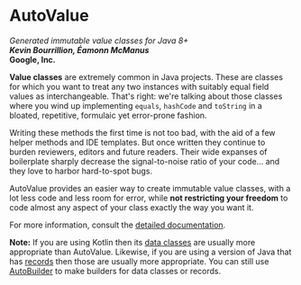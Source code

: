 # AutoValue

*Generated immutable value classes for Java 8+* <br />
***Kevin Bourrillion, Éamonn McManus*** <br />
**Google, Inc.**

**Value classes** are extremely common in Java projects. These are classes for
which you want to treat any two instances with suitably equal field values as
interchangeable. That's right: we're talking about those classes where you wind
up implementing `equals`, `hashCode` and `toString` in a bloated, repetitive,
formulaic yet error-prone fashion.

Writing these methods the first time is not too bad, with the aid of a few
helper methods and IDE templates. But once written they continue to burden
reviewers, editors and future readers. Their wide expanses of boilerplate
sharply decrease the signal-to-noise ratio of your code... and they love to
harbor hard-to-spot bugs.

AutoValue provides an easier way to create immutable value classes, with a lot
less code and less room for error, while **not restricting your freedom** to
code almost any aspect of your class exactly the way you want it.

For more information, consult the [detailed documentation].

**Note:** If you are using Kotlin then its
[data classes](https://kotlinlang.org/docs/data-classes.html) are usually more
appropriate than AutoValue. Likewise, if you are using a version of Java that
has [records] then those are usually more appropriate. You can still
use [AutoBuilder] to make builders for data classes or records.

[detailed documentation]: userguide/index.md
[records]: userguide/records.md
[AutoBuilder]: userguide/autobuilder.md
